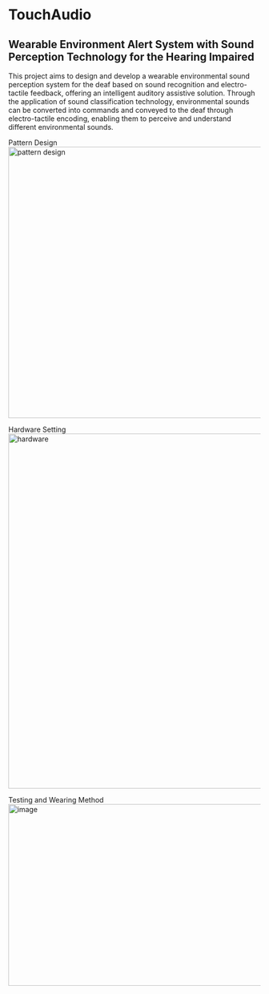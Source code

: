 # TouchAudio
## Wearable Environment Alert System with Sound Perception Technology for the Hearing Impaired
 This project aims to design and develop a wearable environmental sound perception
 system for the deaf based on sound recognition and electro-tactile feedback, offering an
 intelligent auditory assistive solution. Through the application of sound classification
 technology, environmental sounds can be converted into commands and conveyed to the deaf
 through electro-tactile encoding, enabling them to perceive and understand different
 environmental sounds.

Pattern Design
<img width="1605" height="542" alt="pattern design" src="https://github.com/user-attachments/assets/3756452a-57f0-498d-bd90-67371a06c696" />

Hardware Setting
<img width="1318" height="709" alt="hardware" src="https://github.com/user-attachments/assets/b7fa1045-846c-4cb8-8c3f-540ad53c76a0" />

Testing and Wearing Method
<img width="957" height="363" alt="image" src="https://github.com/user-attachments/assets/8d62343a-52e0-4cd0-a294-c80bd12d8c86" />
